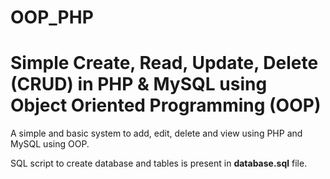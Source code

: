 # OOP_PHP

Simple Create, Read, Update, Delete (CRUD) in PHP & MySQL using Object Oriented Programming (OOP)
========

A simple and basic system to add, edit, delete and view using PHP and MySQL using OOP.


SQL script to create database and tables is present in **database.sql** file.

